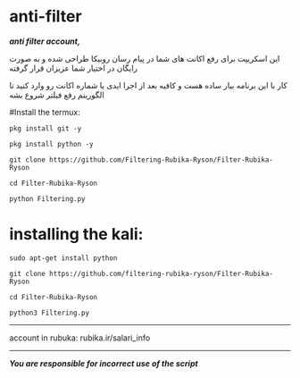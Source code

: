 # anti-filter


***anti filter account,***

 این اسکریپت برای رفع اکانت های شما در پیام رسان روبیکا طراحی شده و به صورت رایگان در اختیار شما عزیزان قرار گرفته

 کار با این برنامه بیار ساده هست و کافیه بعد از اجرا ایدی یا شماره اکانت رو وارد کنید تا الگوریتم رفع فیلتر شروع بشه




#Install the termux:

`pkg install git -y`

`pkg install python -y`

`git clone https://github.com/Filtering-Rubika-Ryson/Filter-Rubika-Ryson`

`cd Filter-Rubika-Ryson`


`python Filtering.py`


# installing the kali:

`sudo apt-get install python`

`git clone https://github.com/filtering-rubika-ryson/Filter-Rubika-Ryson`

`cd Filter-Rubika-Ryson`

`python3 Filtering.py`




_______________
account in rubuka:
    rubika.ir/salari_info
_______________
___You are responsible for incorrect use of the script___
